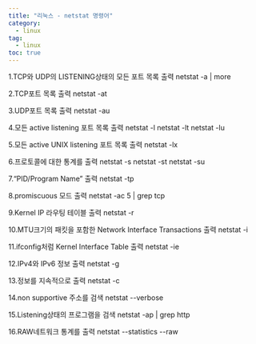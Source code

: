 ```yaml
---
title: "리눅스 - netstat 명령어"
category:
  - linux
tag:
  - linux
toc: true
---
```


1.TCP와 UDP의 LISTENING상태의 모든 포트 목록 출력
netstat -a | more

2.TCP포트 목록 출력
netstat -at

3.UDP포트 목록 출력
netstat -au

4.모든 active listening 포트 목록 출력
netstat -l
netstat -lt
netstat -lu

5.모든 active UNIX listening 포트 목록 출력
netstat -lx

6.프로토콜에 대한 통계를 출력
netstat -s
netstat -st
netstat -su

7.“PID/Program Name” 출력
netstat -tp

8.promiscuous 모드 출력
netstat -ac 5 | grep tcp

9.Kernel IP 라우팅 테이블 출력
netstat -r

10.MTU크기의 패킷을 포함한 Network Interface Transactions 출력
netstat -i

11.ifconfig처럼 Kernel Interface Table 출력
netstat -ie

12.IPv4와 IPv6 정보 출력
netstat -g

13.정보를 지속적으로 출력
netstat -c

14.non supportive 주소를 검색
netstat --verbose

15.Listening상태의 프로그램을 검색
netstat -ap | grep http

16.RAW네트워크 통계를 출력
netstat --statistics --raw
